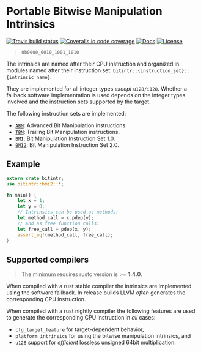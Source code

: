 # Portable Bitwise Manipulation Intrinsics

[![Travis build status][travis-shield]][travis] [![Coveralls.io code coverage][coveralls-shield]][coveralls] [![Docs][docs-shield]][docs] [![License][license-shield]][license]

> `0b0000_0010_1001_1010`

The intrinsics are named after their CPU instruction and organized in modules
named after their instruction set: `bitintr::{instruction_set}::{intrinsic_name}`.

They are implemented for all integer types _except_ `u128/i128`. Whether a
fallback software implementation is used depends on the integer types involved
and the instruction sets supported by the target.

The following instruction sets are implemented:

- [`ABM`][abm_link]: Advanced Bit Manipulation instructions.
- [`TBM`][tbm_link]: Trailing Bit Manipulation instructions.
- [`BMI`][bmi1_link]: Bit Manipulation Instruction Set 1.0.
- [`BMI2`][bmi2_link]: Bit Manipulation Instruction Set 2.0.

## Example

```rust
extern crate bitintr;
use bitintr::bmi2::*;

fn main() {
    let x = 1;
    let y = 0;
    // Intrinsics can be used as methods:
    let method_call = x.pdep(y);
    // And as free function calls:
    let free_call = pdep(x, y);
    assert_eq!(method_call, free_call);
}
```

## Supported compilers

> The minimum requires rustc version is >= **1.4.0**.

When compiled with a rust stable compiler the intrinsics are implemented using
the software fallback. In release builds LLVM _often_ generates the corresponding
CPU instruction.

When compiled with a rust nightly compiler the following features are used to
generate the corresponding CPU instruction in _all_ cases:

- `cfg_target_feature` for target-dependent behavior,
- `platform_intrinsics` for using the bitwise manipulation intrinsics, and
- `u128` support for _efficient_ lossless unsigned 64bit multiplication.

<!-- Links -->
[travis-shield]: https://img.shields.io/travis/gnzlbg/bitintr.svg?style=flat-square
[travis]: https://travis-ci.org/gnzlbg/bitintr
[coveralls-shield]: https://img.shields.io/coveralls/gnzlbg/bitintr.svg?style=flat-square
[coveralls]: https://coveralls.io/github/gnzlbg/bitintr
[docs-shield]: https://img.shields.io/badge/docs-online-blue.svg?style=flat-square
[docs]: https://gnzlbg.github.io/bitintr
[license-shield]: https://img.shields.io/github/license/mashape/apistatus.svg?style=flat-square
[license]: https://github.com/gnzlbg/bitintr/blob/master/LICENSE
[abm_link]: https://en.wikipedia.org/wiki/Bit_Manipulation_Instruction_Sets#ABM_.28Advanced_Bit_Manipulation.29
[tbm_link]: https://en.wikipedia.org/wiki/Bit_Manipulation_Instruction_Sets#TBM_.28Trailing_Bit_Manipulation.29
[bmi1_link]: https://en.wikipedia.org/wiki/Bit_Manipulation_Instruction_Sets#BMI1_.28Bit_Manipulation_Instruction_Set_1.29
[bmi2_link]: https://en.wikipedia.org/wiki/Bit_Manipulation_Instruction_Sets#BMI2_.28Bit_Manipulation_Instruction_Set_2.29
